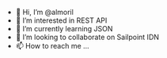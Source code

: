 - 👋 Hi, I’m @almoril
- 👀 I’m interested in REST API
- 🌱 I’m currently learning JSON
- 💞️ I’m looking to collaborate on Sailpoint IDN
- 📫 How to reach me ...

<!---
almoril/almoril is a ✨ special ✨ repository because its `README.md` (this file) appears on your GitHub profile.
You can click the Preview link to take a look at your changes.
--->
